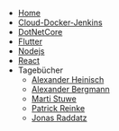 <!-- _navbar.md -->

* [Home](/)
* [Cloud-Docker-Jenkins](cloud-docker-jenkins/index.md)
* [DotNetCore](dotnetcore/index.md)
* [Flutter](flutter/index.md)
* [Nodejs](nodejs/index.md)
* [React](react/index.md)
* Tagebücher
  * [Alexander Heinisch](devdiarys/alexanderheinisch)
  * [Alexander Bergmann](devdiarys/alexander_bergmann)
  * [Marti Stuwe](devdiarys/martistuwe)
  * [Patrick Reinke](devdiarys/patrickreinke)
  * [Jonas Raddatz](devdiarys/jonasraddatz)
